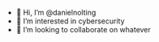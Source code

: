 - 👋 Hi, I’m @danielnolting
- 👀 I’m interested in cybersecurity
- 💞️ I’m looking to collaborate on whatever

<!---
danielnolting/danielnolting is a ✨ special ✨ repository because its `README.md` (this file) appears on your GitHub profile.
You can click the Preview link to take a look at your changes.
--->
